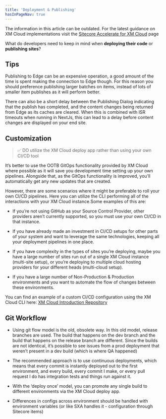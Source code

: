 ```yaml
---
title: 'Deployment & Publishing'
hasInPageNav: true
---
```


<Alert status="info">
  <AlertIcon />
    The information in this article can be outdated. For the latest guidance on XM Cloud implementations visit the <a href="/learn/accelerate/xm-cloud">Sitecore Accelerate for XM Cloud</a> page
</Alert>

What do developers need to keep in mind when **deploying their code** or **publishing sites**?

## Tips

Publishing to Edge can be an expensive operation, a good amount of the time is spent making the connection to Edge though. For this reason you should preference publishing larger batches on items, instead of lots of smaller item publishes as it will perform better.

There can also be a short delay between the Publishing Dialog indicating that the publish has completed, and the content changes being returned from Edge as its caches are cleared. When this is combined with ISR timeouts when running in NextJs, this can lead to a delay before content changes are displayed on your end site.

## Customization

> ✅ DO utilize the XM Cloud deploy app rather than using your own CI/CD tool

It’s better to use the OOTB GitOps functionality provided by XM Cloud where possible as it will save you development time setting up your own pipelines. Alongside that, as the GitOps functionality is improved, you’ll automatically get any new updates that are created.

However, there are some scenarios where it might be preferable to roll your own CI/CD pipelines. Here you can utilize the CLI performing all of the interactions with your XM Cloud instance.Some examples of this are:

- If you’re not using GitHub as your Source Control Provider, other providers aren’t currently supported, so you must use your own CI/CD in that instance. 

- If you have already made an investment in CI/CD setups for other parts of your system and want to leverage the same technologies, keeping all your deployment pipelines in one place.

- If you have complexity in the types of sites you’re deploying, maybe you have a large number of sites run out of a single XM Cloud instance (multi-site setup), or you’re deploying to multiple cloud hosting providers for your different heads (multi-cloud setup).

- If you have a large number of Non-Production & Production environments and you want to automate the flow of changes between these environments.

You can find an example of a custom CI/CD configuration using the XM Cloud CLI here: [XM Cloud Introduction Repository](https://github.com/Sitecore/XM-Cloud-Introduction)

## Git Workflow

- Using git flow model is the old, obsolete way. In this old model, release branches are used. The build that happens on the dev branch and the build that happens on the release branch are different. Since the builds are not identical, it’s possible to see issues from a prod deployment that weren’t present in a dev build (which is where QA happened)

- The recommended approach is to use continuous deployments, which means that every commit is instantly deployed out to the first environment, and every build, every commit I make, or every pull request I do has integration tests and things run against it.

- With the ‘deploy once’ model, you can promote any single build to different environments via the XM Cloud deploy app. 

- Differences in configs across environment should be handled with environment variables (or like SXA handles it - configuration through Sitecore items)
